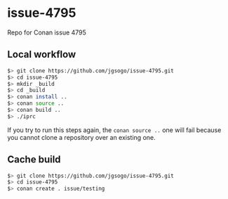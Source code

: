 # issue-4795
Repo for Conan issue 4795

## Local workflow

```bash
$> git clone https://github.com/jgsogo/issue-4795.git
$> cd issue-4795
$> mkdir _build
$> cd _build
$> conan install ..
$> conan source ..
$> conan build ..
$> ./iprc
```

If you try to run this steps again, the `conan source ..` one will 
fail because you cannot clone a repository over an existing one.

## Cache build

```bash
$> git clone https://github.com/jgsogo/issue-4795.git
$> cd issue-4795
$> conan create . issue/testing
```
